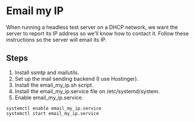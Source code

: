 # Email my IP

When running a headless test server on a DHCP network, we want
the server to report its IP address so we'll know how to contact
it.  Follow these instructions so the server will email its IP.

## Steps
1. Install ssmtp and mailutils.
2. Set up the mail sending backend (I use Hostinger).
3. Install the email_my_ip.sh script.
4. Install the email_my_ip.service file on /etc/systemd/system.
5. Enable email_my_ip.service.

```
systemctl enable email_my_ip.service
systemctl start email_my_ip.service
```
